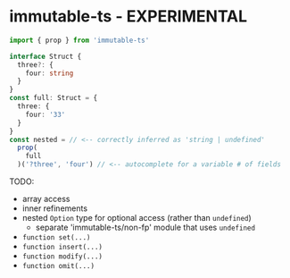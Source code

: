 # immutable-ts - EXPERIMENTAL

```ts
import { prop } from 'immutable-ts'

interface Struct { 
  three?: { 
    four: string 
  } 
}
const full: Struct = {
  three: {
    four: '33'
  }
}
const nested = // <-- correctly inferred as 'string | undefined'
  prop(
    full
  )('?three', 'four') // <-- autocomplete for a variable # of fields
```

TODO:
- array access
- inner refinements
- nested `Option` type for optional access (rather than `undefined`)
  - separate 'immutable-ts/non-fp' module that uses `undefined`
- `function set(...)`
- `function insert(...)`
- `function modify(...)`
- `function omit(...)`